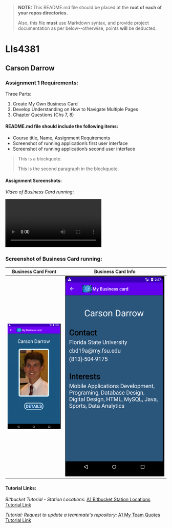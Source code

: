 > **NOTE:** This README.md file should be placed at the **root of each of your repos directories.**
>
>Also, this file **must** use Markdown syntax, and provide project documentation as per below--otherwise, points **will** be deducted.
>

# LIs4381

## Carson Darrow

### Assignment 1 Requirements:

Three Parts:

1. Create My Own Business Card
2. Develop Understanding on How to Navigate Multiple Pages
3. Chapter Questions (Chs 7, 8)

#### README.md file should include the following items:

* Course title, Name, Assignment Requirements
* Screenshot of running application’s first user interface
* Screenshot of running application’s second user interface


> This is a blockquote.
> 
> This is the second paragraph in the blockquote.


#### Assignment Screenshots:

*Video of Business Card running*:

![Business Card Video](img/Businesscard.mp4)

### Screenshot of Business Card running:

| Business Card Front | Business Card Info |
| -------------- | --------------|
| ![Business Card Front](img/businesscardfront.png) | ![Business Card Info](img/businesscardinfo2.png) |



#### Tutorial Links:

*Bitbucket Tutorial - Station Locations:*
[A1 Bitbucket Station Locations Tutorial Link](https://bitbucket.org/cbd19a/bitbucketstationlocations/ "Bitbucket Station Locations")

*Tutorial: Request to update a teammate's repository:*
[A1 My Team Quotes Tutorial Link](https://bitbucket.org/username/myteamquotes/ "My Team Quotes Tutorial")


